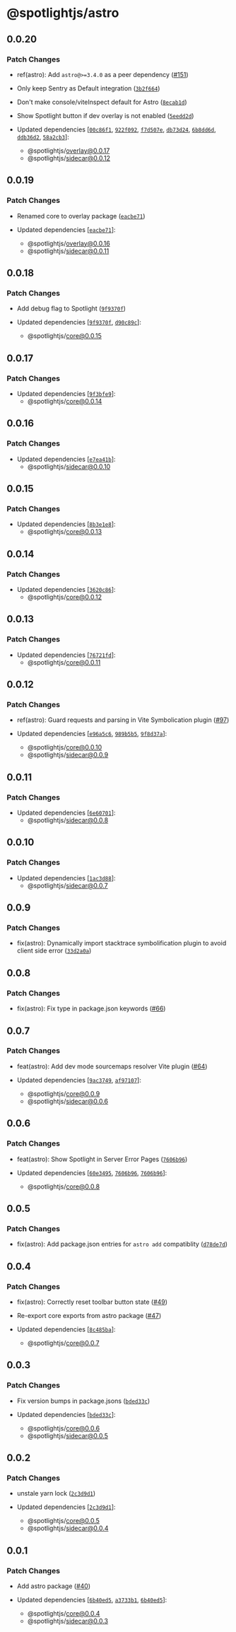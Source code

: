 # @spotlightjs/astro

## 0.0.20

### Patch Changes

- ref(astro): Add `astro@>=3.4.0` as a peer dependency ([#151](https://github.com/getsentry/spotlight/pull/151))

- Only keep Sentry as Default integration
  ([`3b2f664`](https://github.com/getsentry/spotlight/commit/3b2f66441dc10da214e0326c7b6ffa4f4257ab79))

- Don't make console/viteInspect default for Astro
  ([`8ecab1d`](https://github.com/getsentry/spotlight/commit/8ecab1dbc0431b7b9c8636dec27974e0e1fe2b02))

- Show Spotlight button if dev overlay is not enabled
  ([`5eedd2d`](https://github.com/getsentry/spotlight/commit/5eedd2d1bfce2750475936c0e8a9064392342cf3))

- Updated dependencies
  [[`00c86f1`](https://github.com/getsentry/spotlight/commit/00c86f1b574450ab1a0f62861a688965325699e7),
  [`922f092`](https://github.com/getsentry/spotlight/commit/922f092a45bad917ef5b915c4933f90bfc1e4bf2),
  [`f7d507e`](https://github.com/getsentry/spotlight/commit/f7d507eee12d743ed0b57b21800ee487f7076d2a),
  [`db73d24`](https://github.com/getsentry/spotlight/commit/db73d241bba120848732e063918afd73b34f9269),
  [`6b8dd6d`](https://github.com/getsentry/spotlight/commit/6b8dd6d6852a103637beb3eecc42b7d43cc2301a),
  [`ddb36d2`](https://github.com/getsentry/spotlight/commit/ddb36d252adabb8c1c259a1a55703c39d6f3213e),
  [`58a2cb3`](https://github.com/getsentry/spotlight/commit/58a2cb373d3d784983347aae4741c7b6e0b48119)]:
  - @spotlightjs/overlay@0.0.17
  - @spotlightjs/sidecar@0.0.12

## 0.0.19

### Patch Changes

- Renamed core to overlay package
  ([`eacbe71`](https://github.com/getsentry/spotlight/commit/eacbe71b289703efe5b62519493049d5368297fb))

- Updated dependencies
  [[`eacbe71`](https://github.com/getsentry/spotlight/commit/eacbe71b289703efe5b62519493049d5368297fb)]:
  - @spotlightjs/overlay@0.0.16
  - @spotlightjs/sidecar@0.0.11

## 0.0.18

### Patch Changes

- Add debug flag to Spotlight
  ([`9f9370f`](https://github.com/getsentry/spotlight/commit/9f9370f71c3d9f84fecc9fa3b890f9ccc872a766))

- Updated dependencies
  [[`9f9370f`](https://github.com/getsentry/spotlight/commit/9f9370f71c3d9f84fecc9fa3b890f9ccc872a766),
  [`d90c89c`](https://github.com/getsentry/spotlight/commit/d90c89ca6a9e86f33a4eaf4dbd6a160a4354cc3c)]:
  - @spotlightjs/core@0.0.15

## 0.0.17

### Patch Changes

- Updated dependencies
  [[`9f3bfe9`](https://github.com/getsentry/spotlight/commit/9f3bfe97bbbef260d6fa8c4d11ac0a6c40d0544a)]:
  - @spotlightjs/core@0.0.14

## 0.0.16

### Patch Changes

- Updated dependencies
  [[`e7ea41b`](https://github.com/getsentry/spotlight/commit/e7ea41bb22ebf5887aeb28e0eea6d6e69885d62c)]:
  - @spotlightjs/sidecar@0.0.10

## 0.0.15

### Patch Changes

- Updated dependencies
  [[`8b3e1e8`](https://github.com/getsentry/spotlight/commit/8b3e1e895e190ef0bd8ebc81bb6761d57c852336)]:
  - @spotlightjs/core@0.0.13

## 0.0.14

### Patch Changes

- Updated dependencies
  [[`3620c86`](https://github.com/getsentry/spotlight/commit/3620c86a0e98605f74f722b5ce769c8fced3dba9)]:
  - @spotlightjs/core@0.0.12

## 0.0.13

### Patch Changes

- Updated dependencies
  [[`76721fd`](https://github.com/getsentry/spotlight/commit/76721fdd0d0f11e4b8412f4c6639ca8fa06ac535)]:
  - @spotlightjs/core@0.0.11

## 0.0.12

### Patch Changes

- ref(astro): Guard requests and parsing in Vite Symbolication plugin
  ([#97](https://github.com/getsentry/spotlight/pull/97))

- Updated dependencies
  [[`e96a5c6`](https://github.com/getsentry/spotlight/commit/e96a5c6744ef59d79c6ed7164c9c8f6fe82d9aab),
  [`989b5b5`](https://github.com/getsentry/spotlight/commit/989b5b55cefb62240d12f65c9cf9fe9a041f03e1),
  [`9f8d37a`](https://github.com/getsentry/spotlight/commit/9f8d37a38f8fee28c035a87766c065e2a59351eb)]:
  - @spotlightjs/core@0.0.10
  - @spotlightjs/sidecar@0.0.9

## 0.0.11

### Patch Changes

- Updated dependencies
  [[`6e60701`](https://github.com/getsentry/spotlight/commit/6e607016bf9be3fa59162b392f54837323c86bbd)]:
  - @spotlightjs/sidecar@0.0.8

## 0.0.10

### Patch Changes

- Updated dependencies
  [[`1ac3d88`](https://github.com/getsentry/spotlight/commit/1ac3d88a6504e54f3e0f92176ad28fa141eb65c1)]:
  - @spotlightjs/sidecar@0.0.7

## 0.0.9

### Patch Changes

- fix(astro): Dynamically import stacktrace symbolification plugin to avoid client side error
  ([`33d2a0a`](https://github.com/getsentry/spotlight/commit/33d2a0a2ed8705d16e83e9fe5e8f1cdeb06d7fe3))

## 0.0.8

### Patch Changes

- fix(astro): Fix type in package.json keywords ([#66](https://github.com/getsentry/spotlight/pull/66))

## 0.0.7

### Patch Changes

- feat(astro): Add dev mode sourcemaps resolver Vite plugin ([#64](https://github.com/getsentry/spotlight/pull/64))

- Updated dependencies
  [[`9ac3749`](https://github.com/getsentry/spotlight/commit/9ac374983cc6309e5b2e564d9a11f04305385bc9),
  [`af97107`](https://github.com/getsentry/spotlight/commit/af97107d599dbaaf0f89438e1c55be9663e18863)]:
  - @spotlightjs/core@0.0.9
  - @spotlightjs/sidecar@0.0.6

## 0.0.6

### Patch Changes

- feat(astro): Show Spotlight in Server Error Pages
  ([`7606b96`](https://github.com/getsentry/spotlight/commit/7606b96080c64bfedac480bc7ab30278c69e7eca))

- Updated dependencies
  [[`60e3495`](https://github.com/getsentry/spotlight/commit/60e349537f3453d20d9b2d52d9ae98f46b4e338f),
  [`7606b96`](https://github.com/getsentry/spotlight/commit/7606b96080c64bfedac480bc7ab30278c69e7eca),
  [`7606b96`](https://github.com/getsentry/spotlight/commit/7606b96080c64bfedac480bc7ab30278c69e7eca)]:
  - @spotlightjs/core@0.0.8

## 0.0.5

### Patch Changes

- fix(astro): Add package.json entries for `astro add` compatiblity
  ([`d78de7d`](https://github.com/getsentry/spotlight/commit/d78de7dae5d384d31710e6f8f774a2f202e24905))

## 0.0.4

### Patch Changes

- fix(astro): Correctly reset toolbar button state ([#49](https://github.com/getsentry/spotlight/pull/49))

- Re-export core exports from astro package ([#47](https://github.com/getsentry/spotlight/pull/47))

- Updated dependencies
  [[`8c485ba`](https://github.com/getsentry/spotlight/commit/8c485ba0e9fad2f91e853f571b10e9956494b2e5)]:
  - @spotlightjs/core@0.0.7

## 0.0.3

### Patch Changes

- Fix version bumps in package.jsons
  ([`bded33c`](https://github.com/getsentry/spotlight/commit/bded33cfd262aa7c86e35fefd9cd46f9f922d891))

- Updated dependencies
  [[`bded33c`](https://github.com/getsentry/spotlight/commit/bded33cfd262aa7c86e35fefd9cd46f9f922d891)]:
  - @spotlightjs/core@0.0.6
  - @spotlightjs/sidecar@0.0.5

## 0.0.2

### Patch Changes

- unstale yarn lock
  ([`2c3d9d1`](https://github.com/getsentry/spotlight/commit/2c3d9d1d3c9bbc36f59ed611601b0ae196c40d8b))

- Updated dependencies
  [[`2c3d9d1`](https://github.com/getsentry/spotlight/commit/2c3d9d1d3c9bbc36f59ed611601b0ae196c40d8b)]:
  - @spotlightjs/core@0.0.5
  - @spotlightjs/sidecar@0.0.4

## 0.0.1

### Patch Changes

- Add astro package ([#40](https://github.com/getsentry/spotlight/pull/40))

- Updated dependencies
  [[`6b40ed5`](https://github.com/getsentry/spotlight/commit/6b40ed578d81a989924485c2ec06b69846cb602d),
  [`a3733b1`](https://github.com/getsentry/spotlight/commit/a3733b1eb74f089ea31990b286e75f4b50b2ae99),
  [`6b40ed5`](https://github.com/getsentry/spotlight/commit/6b40ed578d81a989924485c2ec06b69846cb602d)]:
  - @spotlightjs/core@0.0.4
  - @spotlightjs/sidecar@0.0.3
